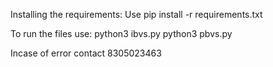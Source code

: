Installing the requirements:
Use pip install -r requirements.txt

To run the files use:
python3 ibvs.py
python3 pbvs.py

Incase of error contact 8305023463